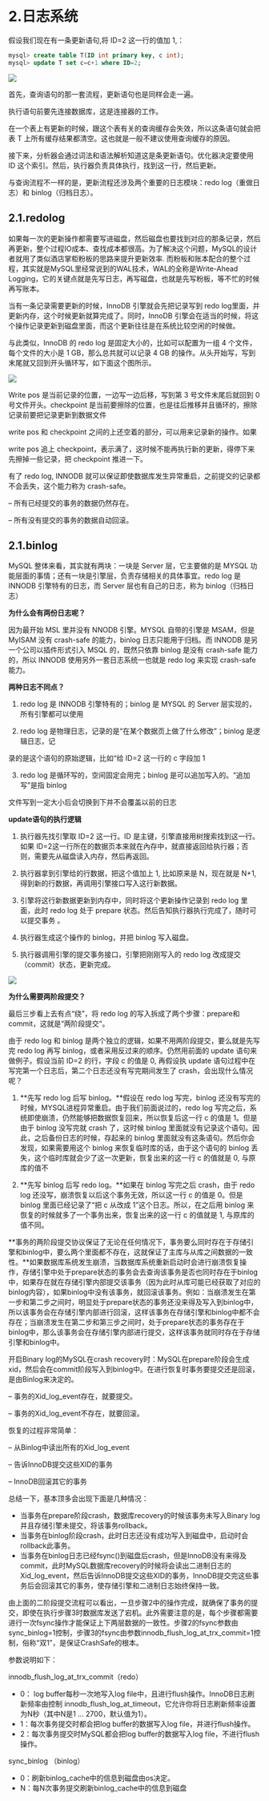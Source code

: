# 2.日志系统

假设我们现在有一条更新语句,将 ID=2 这一行的值加 1,：

```sql
mysql> create table T(ID int primary key, c int);
mysql> update T set c=c+1 where ID=2;
```

![](http://clsaa-big-data-notes-1252032169.cossh.myqcloud.com/2019-02-20-152057.png)

首先，查询语句的那一套流程，更新语句也是同样会走一遍。

执行语句前要先连接数据库，这是连接器的工作。

在一个表上有更新的时候，跟这个表有关的查询缓存会失效，所以这条语句就会把表 T 上所有缓存结果都清空。这也就是一般不建议使用查询缓存的原因。

接下来，分析器会通过词法和语法解析知道这是条更新语句。优化器决定要使用 ID 这个索引。然后，执行器负责具体执行，找到这一行，然后更新。

与查询流程不一样的是，更新流程还涉及两个重要的日志模块：redo log（重做日志）和 binlog（归档日志）。


## 2.1.redolog

如果每一次的更新操作都需要写进磁盘，然后磁盘也要找到对应的那条记录，然后再更新，整个过程IO成本、查找成本都很高。为了解决这个问题，MySQL的设计者就用了类似酒店掌柜粉板的思路来提升更新效率. 而粉板和账本配合的整个过程，其实就是MySQL里经常说到的WAL技术，WAL的全称是Write-Ahead Logging，它的关键点就是先写日志，再写磁盘，也就是先写粉板，等不忙的时候再写账本。

当有一条记录需要更新的时候，InnoDB 引擎就会先把记录写到 redo log里面，并更新内存，这个时候更新就算完成了。同时，InnoDB 引擎会在适当的时候，将这个操作记录更新到磁盘里面，而这个更新往往是在系统比较空闲的时候做。

与此类似，InnoDB 的 redo log 是固定大小的，比如可以配置为一组 4 个文件，每个文件的大小是 1 GB，那么总共就可以记录 4 GB 的操作。从头开始写，写到末尾就又回到开头循环写，如下面这个图所示。

![](http://clsaa-big-data-notes-1252032169.cossh.myqcloud.com/2019-02-20-152504.png)

Write pos 是当前记录的位置，一边写一边后移，写到第 3 号文件末尾后就回到 0 号文件开头。checkpoint 是当前要擦除的位置，也是往后推移并且循环的，擦除记录前要把记录更新到数据文件

write pos 和 checkpoint 之间的上还空着的部分，可以用来记录新的操作。如果

write pos 追上 checkpoint，表示满了，这时候不能再执行新的更新，得停下来先擦掉一些记录，把 checkpoint 推进一下。

有了 redo log, INNODB 就可以保证即使数据库发生异常重启，之前提交的记录都不会丢失，这个能力称为 crash-safe。

– 所有已经提交的事务的数据仍然存在。

– 所有没有提交的事务的数据自动回滚。

## 2.1.binlog

MySQL 整体来看，其实就有两块：一块是 Server 层，它主要做的是 MYSQL 功能层面的事情；还有一块是引擎层，负责存储相关的具体事宜。redo log 是 INNODB 引擎特有的日志，而 Server 层也有自己的日志，称为 binlog（归档日志）

**为什么会有两份日志呢？**

因为最开始 MSL 里并没有 NNODB 引擎。MYSQL 自带的引擎是 MSAM，但是MyISAM 没有 crash-safe 的能力，binlog 日志只能用于归档。而 INNODB 是另一个公司以插件形式引入 MSQL 的，既然只依靠 binlog 是没有 crash-safe 能力的，所以 INNODB 使用另外一套日志系统一也就是 redo log 来实现 crash-safe 能力。

**两种日志不同点？**

1. redo log 是 INNODB 引擎特有的；binlog 是 MYSQL 的 Server 层实现的，所有引擎都可以使用

2. redo log 是物理日志，记录的是“在某个数据页上做了什么修改”；binlog 是逻辑日志，记

录的是这个语句的原始逻辑，比如“给 ID=2 这一行的 c 字段加 1

3. redo log 是循环写的，空间固定会用完；binlog 是可以追加写入的。“追加写”是指 binlog

文件写到一定大小后会切换到下并不会覆盖以前的日志

**update语句的执行逻辑**

1. 执行器先找引擎取 ID=2 这一行。ID 是主键，引擎直接用树搜索找到这一行。如果 ID=2这一行所在的数据页本来就在內存中，就直接返回给执行器；否则，需要先从磁盘读入内存，然后再返回。

2. 执行器拿到引擎给的行数据，把这个值加上 1, 比如原来是 N，现在就是 N+1, 得到新的行数据，再调用引擎接口写入这行新数据。

3. 引擎将这行新数据更新到内存中，同时将这个更新操作记录到 redo log 里面，此时 redo log 处于 prepare 状态。然后告知执行器执行完成了，随时可以提交事务 。
4. 执行器生成这个操作的 binlog，并把 binlog 写入磁盘。
5. 执行器调用引擎的提交事务接口，引擎把刚刚写入的 redo log 改成提交（commit）状态，更新完成。

![](http://clsaa-big-data-notes-1252032169.cossh.myqcloud.com/2019-02-20-154103.png)

**为什么需要两阶段提交？**

最后三步看上去有点“绕”，将 redo log 的写入拆成了两个步骤：prepare和 commit，这就是“两阶段提交“。

由于 redo log 和 binlog 是两个独立的逻辑，如果不用两阶段提交，要么就是先写完 redo log 再写 binlog，或者采用反过来的顺序。仍然用前面的 update 语句来做例子。假设当前 ID=2 的行，字段 c 的值是 0, 再假设执 update 语句过程中在写完第一个日志后，第二个日志还没有写完期间发生了 crash，会出现什么情况呢？

1. **先写 redo log 后写 binlog。**假设在 redo log 写完，binlog 还没有写完的时候，MYSQL进程异常重启。由于我们前面说过的，redo log 写完之后，系统即使崩溃，仍然能够把数据恢复回来，所以恢复后这一行 c 的值是 1。但是由于 binlog 没写完就 crash 了，这时候 binlog 里面就没有记录这个语句。因此，之后备份日志的时候，存起来的 binlog 里面就没有这条语句。然后你会发现，如果需要用这个 binlog 来恢复临时库的话，由于这个语句的 binlog 丢失，这个临时库就会少了这一次更新，恢复出来的这一行 c 的值就是 0, 与原库的值不

2. **先写 binlog 后写 redo log。**如果在 binlog 写完之后 crash，由于 redo log 还没写，崩溃恢复以后这个事务无效，所以这一行 c 的值是 0。但是 binlog 里面已经记录了“把 c 从改成 1”这个日志。所以，在之后用 binlog 来恢复的时候就多了一个事务出来，恢复出来的这一行 c 的值就是 1, 与原库的值不同。

**事务的两阶段提交协议保证了无论在任何情况下，事务要么同时存在于存储引擎和binlog中，要么两个里面都不存在，这就保证了主库与从库之间数据的一致性。**如果数据库系统发生崩溃，当数据库系统重新启动时会进行崩溃恢复操作，存储引擎中处于prepare状态的事务会去查询该事务是否也同时存在于binlog中，如果存在就在存储引擎内部提交该事务（因为此时从库可能已经获取了对应的binlog内容），如果binlog中没有该事务，就回滚该事务。例如：当崩溃发生在第一步和第二步之间时，明显处于prepare状态的事务还没来得及写入到binlog中，所以该事务会在存储引擎内部进行回滚，这样该事务在存储引擎和binlog中都不会存在；当崩溃发生在第二步和第三步之间时，处于prepare状态的事务存在于binlog中，那么该事务会在存储引擎内部进行提交，这样该事务就同时存在于存储引擎和binlog中。

开启Binary log的MySQL在crash recovery时：MySQL在prepare阶段会生成xid，然后会在commit阶段写入到binlog中。在进行恢复时事务要提交还是回滚，是由Binlog来决定的。

– 事务的Xid_log_event存在，就要提交。

– 事务的Xid_log_event不存在，就要回滚。

恢复的过程非常简单：

– 从Binlog中读出所有的Xid_log_event

– 告诉InnoDB提交这些XID的事务

– InnoDB回滚其它的事务

总结一下，基本顶多会出现下面是几种情况：

- 当事务在prepare阶段crash，数据库recovery的时候该事务未写入Binary log并且存储引擎未提交，将该事务rollback。
- 当事务在binlog阶段crash，此时日志还没有成功写入到磁盘中，启动时会rollback此事务。
- 当事务在binlog日志已经fsync()到磁盘后crash，但是InnoDB没有来得及commit，此时MySQL数据库recovery的时候将会读出二进制日志的Xid_log_event，然后告诉InnoDB提交这些XID的事务，InnoDB提交完这些事务后会回滚其它的事务，使存储引擎和二进制日志始终保持一致。

由上面的二阶段提交流程可以看出，一旦步骤2中的操作完成，就确保了事务的提交，即使在执行步骤3时数据库发送了宕机。此外需要注意的是，每个步骤都需要进行一次fsync操作才能保证上下两层数据的一致性。步骤2的fsync参数由sync_binlog=1控制，步骤3的fsync由参数innodb_flush_log_at_trx_commit=1控制，俗称“双1”，是保证CrashSafe的根本。

参数说明如下：

innodb_flush_log_at_trx_commit（redo）

- 0： log buffer每秒一次地写入log file中，且进行flush操作。InnoDB日志刷新频率由控制 innodb_flush_log_at_timeout，它允许你将日志刷新频率设置为N秒（其中N是1 … 2700，默认值为1）。
- 1：每次事务提交时都会把log buffer的数据写入log file，并进行flush操作。
- 2：每次事务提交时MySQL都会把log buffer的数据写入log file，不进行flush操作。

sync_binlog （binlog）

- 0：刷新binlog_cache中的信息到磁盘由os决定。
- N：每N次事务提交刷新binlog_cache中的信息到磁盘